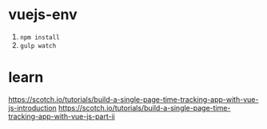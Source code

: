 # vuejs-env
1. `npm install`
1. `gulp watch`

# learn
https://scotch.io/tutorials/build-a-single-page-time-tracking-app-with-vue-js-introduction https://scotch.io/tutorials/build-a-single-page-time-tracking-app-with-vue-js-part-ii
